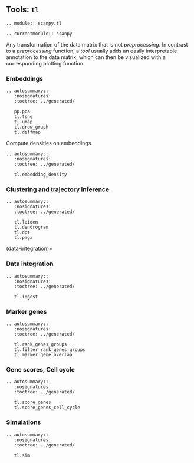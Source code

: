 ## Tools: `tl`

```{eval-rst}
.. module:: scanpy.tl
```

```{eval-rst}
.. currentmodule:: scanpy
```

Any transformation of the data matrix that is not *preprocessing*. In contrast to a *preprocessing* function, a *tool* usually adds an easily interpretable annotation to the data matrix, which can then be visualized with a corresponding plotting function.

### Embeddings

```{eval-rst}
.. autosummary::
   :nosignatures:
   :toctree: ../generated/

   pp.pca
   tl.tsne
   tl.umap
   tl.draw_graph
   tl.diffmap
```

Compute densities on embeddings.

```{eval-rst}
.. autosummary::
   :nosignatures:
   :toctree: ../generated/

   tl.embedding_density
```

### Clustering and trajectory inference

```{eval-rst}
.. autosummary::
   :nosignatures:
   :toctree: ../generated/

   tl.leiden
   tl.dendrogram
   tl.dpt
   tl.paga
```

(data-integration)=

### Data integration

```{eval-rst}
.. autosummary::
   :nosignatures:
   :toctree: ../generated/

   tl.ingest
```

### Marker genes

```{eval-rst}
.. autosummary::
   :nosignatures:
   :toctree: ../generated/

   tl.rank_genes_groups
   tl.filter_rank_genes_groups
   tl.marker_gene_overlap
```

### Gene scores, Cell cycle

```{eval-rst}
.. autosummary::
   :nosignatures:
   :toctree: ../generated/

   tl.score_genes
   tl.score_genes_cell_cycle
```

### Simulations

```{eval-rst}
.. autosummary::
   :nosignatures:
   :toctree: ../generated/

   tl.sim

```
